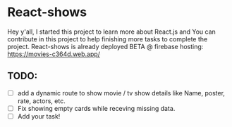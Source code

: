 # React-shows

Hey y'all, I started this project to learn more about React.js and You can contribute in this project to help finishing more tasks to complete the project. React-shows is already deployed BETA @ firebase hosting: https://movies-c364d.web.app/

## TODO:
- [ ] add a dynamic route to show movie / tv show details like Name, poster, rate, actors, etc.
- [ ] Fix showing empty cards while receving missing data.
- [ ] Add your task!
